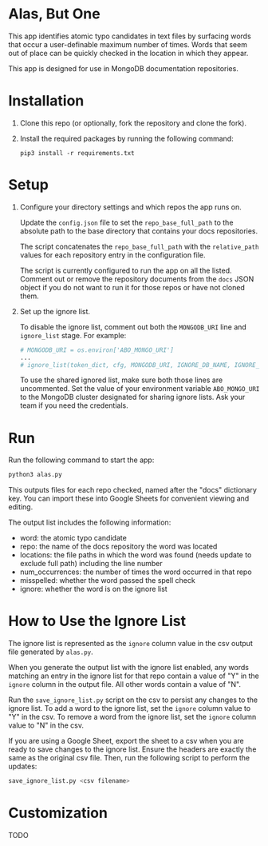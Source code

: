 # Alas, But One

This app identifies atomic typo candidates in text files by surfacing words
that occur a user-definable maximum number of times. Words that seem out of
place can be quickly checked in the location in which they appear.

This app is designed for use in MongoDB documentation repositories.

# Installation

1. Clone this repo (or optionally, fork the repository and clone the fork).

2. Install the required packages by running the following command:

   ```
   pip3 install -r requirements.txt
   ```

# Setup

1. Configure your directory settings and which repos the app runs on.

   Update the ``config.json`` file to set the ``repo_base_full_path`` to the
   absolute path to the base directory that contains your docs repositories.

   The script concatenates the ``repo_base_full_path`` with the ``relative_path``
   values for each repository entry in the configuration file.

   The script is currently configured to run the app on all the listed.
   Comment out or remove the repository documents from the ``docs`` JSON object
   if you do not want to run it for those repos or have not cloned them.

2. Set up the ignore list.

   To disable the ignore list, comment out both the ``MONGODB_URI`` line and
   ``ignore_list`` stage. For example:

   ```python
   # MONGODB_URI = os.environ['ABO_MONGO_URI']
   ...
   # ignore_list(token_dict, cfg, MONGODB_URI, IGNORE_DB_NAME, IGNORE_COLL_NAME)
   ```

   To use the shared ignored list, make sure both those lines are uncommented.
   Set the value of your environment variable ``ABO_MONGO_URI`` to the
   MongoDB cluster designated for sharing ignore lists. Ask your team if you
   need the credentials.

# Run

Run the following command to start the app:

```bash
python3 alas.py
```

This outputs files for each repo checked, named after the "docs" dictionary
key. You can import these into Google Sheets for convenient viewing and editing.

The output list includes the following information:

- word: the atomic typo candidate
- repo: the name of the docs repository the word was located
- locations: the file paths in which the word was found (needs update to exclude full path) including the line number
- num_occurrences: the number of times the word occurred in that repo
- misspelled: whether the word passed the spell check
- ignore: whether the word is on the ignore list

# How to Use the Ignore List

The ignore list is represented as the ``ignore`` column value in the csv
output file generated by ``alas.py``.

When you generate the output list with the ignore list enabled, any words
matching an entry in the ignore list for that repo contain a value of
"Y" in the ``ignore`` column in the output file. All other words contain
a value of "N".

Run the ``save_ignore_list.py`` script on the csv to persist any
changes to the ignore list. To add a word to the ignore list, set the
``ignore`` column value to "Y" in the csv. To remove a word from the ignore
list, set the ``ignore`` column value to "N" in the csv.

If you are using a Google Sheet, export the sheet to a csv when you are ready
to save changes to the ignore list. Ensure the headers are exactly the same as
the original csv file. Then, run the following script to perform the updates:

```bash
save_ignore_list.py <csv filename>
```


# Customization

TODO
